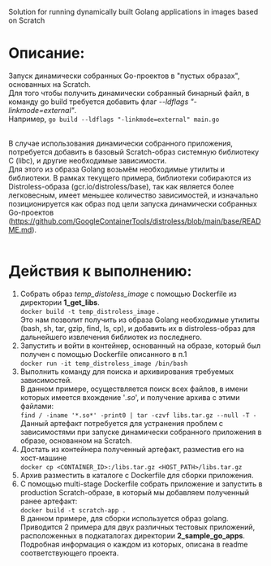 Solution for running dynamically built Golang applications in images based on Scratch

# Описание:
Запуск динамически собранных Go-проектов в "пустых образах", основанных на Scratch. <br/>
Для того чтобы получить динамически собранный бинарный файл, в команду go build требуется добавить флаг *--ldflags "-linkmode=external"*. <br/>
Например, ```go build --ldflags "-linkmode=external" main.go``` <br/> <br/>

В случае использования динамически собранного приложения, потребуется добавить в базовый Scratch-образ системную библиотеку C (libc), и другие необходимые зависимости. <br/>
Для этого из образа Golang возьмём необходимые утилиты и библиотеки. В рамках текущего примера, библиотеки собираются из Distroless-образа (gcr.io/distroless/base), так как является более легковесным, имеет меньшее количество зависимостей, и изначально позиционируется как образ под цели запуска динамически собранных Go-проектов (https://github.com/GoogleContainerTools/distroless/blob/main/base/README.md). <br/>
<br/>
# Действия к выполнению:
1. Собрать образ *temp_distoless_image* с помощью Dockerfile из директории **1_get_libs**. <br/>
```docker build -t temp_distroless_image``` . <br/>
Это нам позволит получить из образа Golang необходимые утилиты (bash, sh, tar, gzip, find, ls, cp), и добавить их в distroless-образ для дальнейшего извлечения библиотек из последнего.
2. Запустить и войти в контейнер, основанный на образе, который был получен с помощью Dockerfile описанного в п.1 <br/>
```docker run -it temp_distroless_image /bin/bash```
3. Выполнить команду для поиска и архивирования требуемых зависимостей. <br/>
В данном примере, осуществляется поиск всех файлов, в имени которых имеется вхождение '*.so*', и получение архива с этими файлами: <br/>
```find / -iname '*.so*' -print0 | tar -czvf libs.tar.gz --null -T -``` <br/>
Данный артефакт потребуется для устранения проблем с зависимостями при запуске динамически собранного приложения в образе, основанном на Scratch.
4. Достать из контейнера полученный артефакт, разместив его на хост-машине <br/>
```docker cp <CONTAINER_ID>:/libs.tar.gz <HOST_PATH>/libs.tar.gz```
5. Архив разместить в каталоге с Dockerfile для сборки приложения. <br/>
6. С помощью multi-stage Dockerfile собрать приложение и запустить в production Scratch-образе, в который мы добавляем полученный ранее артефакт: <br/>
```docker build -t scratch-app .``` <br/>
В данном примере, для сборки используется образ golang. <br/>
Приводится 2 примера для двух различных тестовых приложений, расположенных в подкаталогах директории **2_sample_go_apps**. Подробная информация о каждом из которых, описана в readme соответствующего проекта.
